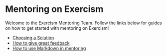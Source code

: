 # Mentoring on Exercism

Welcome to the Exercism Mentoring Team. Follow the links below for guides on how to get started with mentoring on Exercism!

- [Choosing a Solution](/docs/mentoring/choosing-a-solution)
- [How to give great feedback](/docs/mentoring/how-to-give-great-feedback)
- [How to use Markdown in mentoring](/docs/mentoring/markdown)
